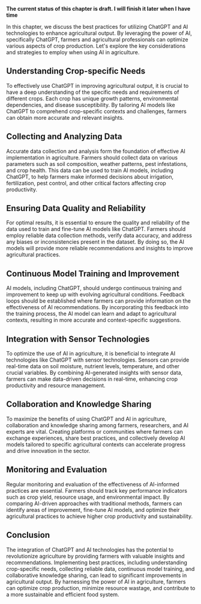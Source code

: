 **The current status of this chapter is draft. I will finish it later when I have time**

In this chapter, we discuss the best practices for utilizing ChatGPT and AI technologies to enhance agricultural output. By leveraging the power of AI, specifically ChatGPT, farmers and agricultural professionals can optimize various aspects of crop production. Let's explore the key considerations and strategies to employ when using AI in agriculture.

**Understanding Crop-specific Needs**
-------------------------------------

To effectively use ChatGPT in improving agricultural output, it is crucial to have a deep understanding of the specific needs and requirements of different crops. Each crop has unique growth patterns, environmental dependencies, and disease susceptibility. By tailoring AI models like ChatGPT to comprehend crop-specific contexts and challenges, farmers can obtain more accurate and relevant insights.

**Collecting and Analyzing Data**
---------------------------------

Accurate data collection and analysis form the foundation of effective AI implementation in agriculture. Farmers should collect data on various parameters such as soil composition, weather patterns, pest infestations, and crop health. This data can be used to train AI models, including ChatGPT, to help farmers make informed decisions about irrigation, fertilization, pest control, and other critical factors affecting crop productivity.

**Ensuring Data Quality and Reliability**
-----------------------------------------

For optimal results, it is essential to ensure the quality and reliability of the data used to train and fine-tune AI models like ChatGPT. Farmers should employ reliable data collection methods, verify data accuracy, and address any biases or inconsistencies present in the dataset. By doing so, the AI models will provide more reliable recommendations and insights to improve agricultural practices.

**Continuous Model Training and Improvement**
---------------------------------------------

AI models, including ChatGPT, should undergo continuous training and improvement to keep up with evolving agricultural conditions. Feedback loops should be established where farmers can provide information on the effectiveness of AI recommendations. By incorporating this feedback into the training process, the AI model can learn and adapt to agricultural contexts, resulting in more accurate and context-specific suggestions.

**Integration with Sensor Technologies**
----------------------------------------

To optimize the use of AI in agriculture, it is beneficial to integrate AI technologies like ChatGPT with sensor technologies. Sensors can provide real-time data on soil moisture, nutrient levels, temperature, and other crucial variables. By combining AI-generated insights with sensor data, farmers can make data-driven decisions in real-time, enhancing crop productivity and resource management.

**Collaboration and Knowledge Sharing**
---------------------------------------

To maximize the benefits of using ChatGPT and AI in agriculture, collaboration and knowledge sharing among farmers, researchers, and AI experts are vital. Creating platforms or communities where farmers can exchange experiences, share best practices, and collectively develop AI models tailored to specific agricultural contexts can accelerate progress and drive innovation in the sector.

**Monitoring and Evaluation**
-----------------------------

Regular monitoring and evaluation of the effectiveness of AI-informed practices are essential. Farmers should track key performance indicators such as crop yield, resource usage, and environmental impact. By comparing AI-driven approaches with traditional methods, farmers can identify areas of improvement, fine-tune AI models, and optimize their agricultural practices to achieve higher crop productivity and sustainability.

**Conclusion**
--------------

The integration of ChatGPT and AI technologies has the potential to revolutionize agriculture by providing farmers with valuable insights and recommendations. Implementing best practices, including understanding crop-specific needs, collecting reliable data, continuous model training, and collaborative knowledge sharing, can lead to significant improvements in agricultural output. By harnessing the power of AI in agriculture, farmers can optimize crop production, minimize resource wastage, and contribute to a more sustainable and efficient food system.
